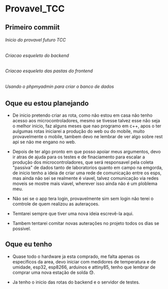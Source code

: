 # Provavel_TCC

## Primeiro commiit

###### Inicio do provavel futuro TCC
###### Criacao esqueleto do backend
###### Criacao esqueleto das pastas do frontend

###### Usando o phpmyadmin para criar o banco de dados

## Oque eu estou planejando

- De inicio pretendo criar as rota, como nâo estou em casa nâo tenho acesso aos microcontroladores, mesmo se tivesse talvez esse nâo seja o melhor inicio, faz alguns meses que nao programo em c++, apos o ter aulgumas rotas iniciarei a produçâo do web ou do mobile, muito provavelmente o mobile, tambem devo ne lembrar de ver algo sobre rest api se não me engano no web.

- Depois de ter algo pronto em que posso apoiar meus argumentos, devo ir atras de ajuda para os testes e de finaciamento para escalar a produção dos microcontroladores, que será responsavel pela coleta "passiva" de dados tanto de laboratorios quanto em campo na emgorda, de inicio tenho a ideia de criar uma rede de comunicação entre os esps, mas ainda não sei se realmente é viavel, talvez comunicação via redes moveis se mostre mais viavel, wherever isso ainda não é um ploblema meu.

- Não sei se o app tera login, provavelmente sim sem login nâo terei o comtrole de quem realizou as auteraçoes.

- Temtarei sempre que tiver uma nova ideia escrevê-la aqui. 

- Tambem tentarei comitar novas auterações no projeto todos os dias se possivel.

## Oque eu tenho 

- Quase todo o hardware ja esta comprado, me falta apenas os  especificos da area, devo iniciar com medidores de temperatura e de umidade, esp32, esp8266, arduinos e attiny85, tenho que lembrar de comprar uma nova estação de solda 😓.

- Ja tenho o inicio das rotas do backend e o servidor de testes.

